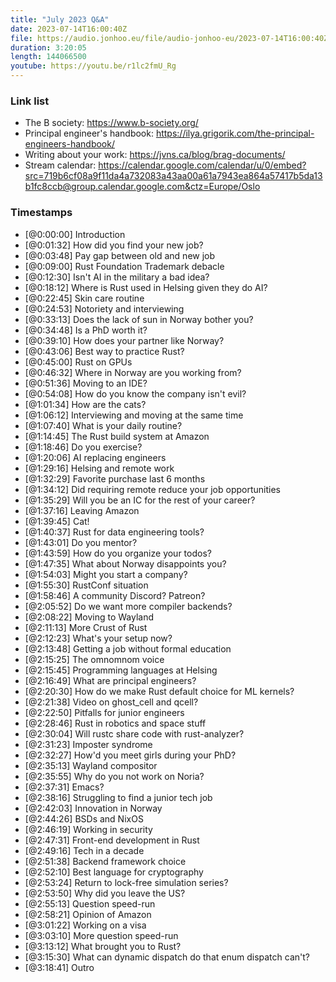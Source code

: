 ```yaml
---
title: "July 2023 Q&A"
date: 2023-07-14T16:00:40Z
file: https://audio.jonhoo.eu/file/audio-jonhoo-eu/2023-07-14T16:00:40Z.mp3
duration: 3:20:05
length: 144066500
youtube: https://youtu.be/r1lc2fmU_Rg
---
```


### Link list

- The B society: <https://www.b-society.org/>
- Principal engineer's handbook: <https://ilya.grigorik.com/the-principal-engineers-handbook/>
- Writing about your work: <https://jvns.ca/blog/brag-documents/>
- Stream calendar: <https://calendar.google.com/calendar/u/0/embed?src=719b6cf08a9f11da4a732083a43aa00a61a7943ea864a57417b5da13b1fc8ccb@group.calendar.google.com&ctz=Europe/Oslo>

### Timestamps

- [@0:00:00] Introduction
- [@0:01:32] How did you find your new job?
- [@0:03:48] Pay gap between old and new job
- [@0:09:00] Rust Foundation Trademark debacle
- [@0:12:30] Isn't AI in the military a bad idea?
- [@0:18:12] Where is Rust used in Helsing given they do AI?
- [@0:22:45] Skin care routine
- [@0:24:53] Notoriety and interviewing
- [@0:33:13] Does the lack of sun in Norway bother you?
- [@0:34:48] Is a PhD worth it?
- [@0:39:10] How does your partner like Norway?
- [@0:43:06] Best way to practice Rust?
- [@0:45:00] Rust on GPUs
- [@0:46:32] Where in Norway are you working from?
- [@0:51:36] Moving to an IDE?
- [@0:54:08] How do you know the company isn't evil?
- [@1:01:34] How are the cats?
- [@1:06:12] Interviewing and moving at the same time
- [@1:07:40] What is your daily routine?
- [@1:14:45] The Rust build system at Amazon
- [@1:18:46] Do you exercise?
- [@1:20:06] AI replacing engineers
- [@1:29:16] Helsing and remote work
- [@1:32:29] Favorite purchase last 6 months
- [@1:34:12] Did requiring remote reduce your job opportunities
- [@1:35:29] Will you be an IC for the rest of your career?
- [@1:37:16] Leaving Amazon
- [@1:39:45] Cat!
- [@1:40:37] Rust for data engineering tools?
- [@1:43:01] Do you mentor?
- [@1:43:59] How do you organize your todos?
- [@1:47:35] What about Norway disappoints you?
- [@1:54:03] Might you start a company?
- [@1:55:30] RustConf situation
- [@1:58:46] A community Discord? Patreon?
- [@2:05:52] Do we want more compiler backends?
- [@2:08:22] Moving to Wayland
- [@2:11:13] More Crust of Rust
- [@2:12:23] What's your setup now?
- [@2:13:48] Getting a job without formal education
- [@2:15:25] The omnomnom voice
- [@2:15:45] Programming languages at Helsing
- [@2:16:49] What are principal engineers?
- [@2:20:30] How do we make Rust default choice for ML kernels?
- [@2:21:38] Video on ghost_cell and qcell?
- [@2:22:50] Pitfalls for junior engineers
- [@2:28:46] Rust in robotics and space stuff
- [@2:30:04] Will rustc share code with rust-analyzer?
- [@2:31:23] Imposter syndrome
- [@2:32:27] How'd you meet girls during your PhD?
- [@2:35:13] Wayland compositor
- [@2:35:55] Why do you not work on Noria?
- [@2:37:31] Emacs?
- [@2:38:16] Struggling to find a junior tech job
- [@2:42:03] Innovation in Norway
- [@2:44:26] BSDs and NixOS
- [@2:46:19] Working in security
- [@2:47:31] Front-end development in Rust
- [@2:49:16] Tech in a decade
- [@2:51:38] Backend framework choice
- [@2:52:10] Best language for cryptography
- [@2:53:24] Return to lock-free simulation series?
- [@2:53:50] Why did you leave the US?
- [@2:55:13] Question speed-run
- [@2:58:21] Opinion of Amazon
- [@3:01:22] Working on a visa
- [@3:03:10] More question speed-run
- [@3:13:12] What brought you to Rust?
- [@3:15:30] What can dynamic dispatch do that enum dispatch can't?
- [@3:18:41] Outro
